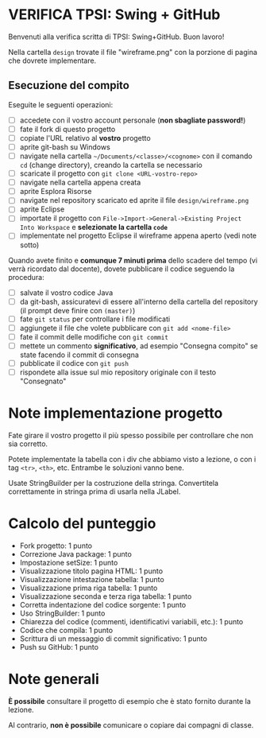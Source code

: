 # VERIFICA TPSI: Swing + GitHub

Benvenuti alla verifica scritta di TPSI: Swing+GitHub. Buon lavoro!

Nella cartella `design` trovate il file "wireframe.png" con la porzione di pagina che dovrete implementare.

## Esecuzione del compito
Eseguite le seguenti operazioni:

- [ ] accedete con il vostro account personale (**non sbagliate password!**)
- [ ] fate il fork di questo progetto
- [ ] copiate l'URL relativo al **vostro** progetto
- [ ] aprite git-bash su Windows
- [ ] navigate nella cartella `~/Documents/<classe>/<cognome>` con il comando `cd` (change directory), creando la cartella se necessario
- [ ] scaricate il progetto con `git clone <URL-vostro-repo>`
- [ ] navigate nella cartella appena creata
- [ ] aprite Esplora Risorse
- [ ] navigate nel repository scaricato ed aprite il file `design/wireframe.png`
- [ ] aprite Eclipse
- [ ] importate il progetto con `File->Import->General->Existing Project Into Workspace` e **selezionate la cartella `code`**
- [ ] implementate nel progetto Eclipse il wireframe appena aperto (vedi note sotto)

Quando avete finito e **comunque 7 minuti prima** dello scadere del tempo (vi verrà ricordato dal docente), dovete pubblicare il codice seguendo la procedura:
- [ ] salvate il vostro codice Java
- [ ] da git-bash, assicuratevi di essere all'interno della cartella del repository (il prompt deve finire con `(master)`)
- [ ] fate `git status` per controllare i file modificati
- [ ] aggiungete il file che volete pubblicare con `git add <nome-file>`
- [ ] fate il commit delle modifiche con `git commit`
- [ ] mettete un commento **significativo**, ad esempio "Consegna compito" se state facendo il commit di consegna
- [ ] pubblicate il codice con `git push`
- [ ] rispondete alla issue sul mio repository originale con il testo "Consegnato"

# Note implementazione progetto
Fate girare il vostro progetto il più spesso possibile per controllare che non sia corretto.

Potete implementate la tabella con i div che abbiamo visto a lezione, o con i tag `<tr>`, `<th>`, etc. Entrambe le soluzioni vanno bene.

Usate StringBuilder per la costruzione della stringa. Convertitela correttamente in stringa prima di usarla nella JLabel.

# Calcolo del punteggio
- Fork progetto: 1 punto
- Correzione Java package: 1 punto
- Impostazione setSize: 1 punto
- Visualizzazione titolo pagina HTML: 1 punto
- Visualizzazione intestazione tabella: 1 punto
- Visualizzazione prima riga tabella: 1 punto
- Visualizzazione seconda e terza riga tabella: 1 punto
- Corretta indentazione del codice sorgente: 1 punto
- Uso StringBuilder: 1 punto
- Chiarezza del codice (commenti, identificativi variabili, etc.): 1 punto
- Codice che compila: 1 punto
- Scrittura di un messaggio di commit significativo: 1 punto
- Push su GitHub: 1 punto

# Note generali
**È possibile** consultare il progetto di esempio che è stato fornito durante la lezione.

Al contrario, **non è possibile** comunicare o copiare dai compagni di classe.

